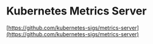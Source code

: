 # Kubernetes Metrics Server

[https://github.com/kubernetes-sigs/metrics-server](https://github.com/kubernetes-sigs/metrics-server)
